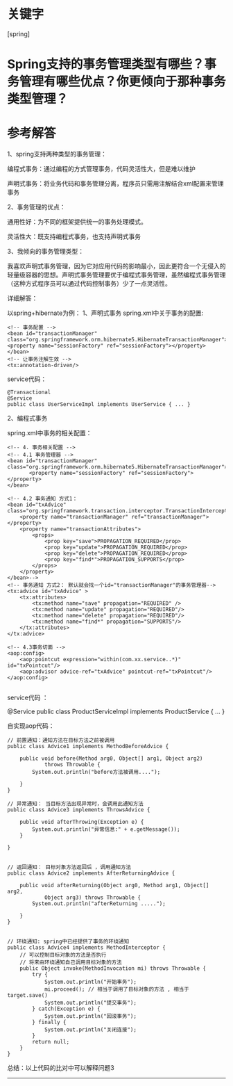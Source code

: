 # 关键字

 \[spring\] 


# Spring支持的事务管理类型有哪些？事务管理有哪些优点？你更倾向于那种事务类型管理？


# 参考解答

1、spring支持两种类型的事务管理：

 编程式事务：通过编程的方式管理事务，代码灵活性大，但是难以维护
 
 声明式事务：将业务代码和事务管理分离，程序员只需用注解结合xml配置来管理事务
 
2、事务管理的优点：
   
   通用性好：为不同的框架提供统一的事务处理模式。
   
   灵活性大：既支持编程式事务，也支持声明式事务
   
3、我倾向的事务管理类型：

  我喜欢声明式事务管理，因为它对应用代码的影响最小，因此更符合一个无侵入的轻量级容器的思想。声明式事务管理要优于编程式事务管理，虽然编程式事务管理（这种方式程序员可以通过代码控制事务）少了一点灵活性。
  
 详细解答：
 
 以spring+hibernate为例：
 1、声明式事务
  spring.xml中关于事务的配置:
 

```
<!-- 事务配置 -->
<bean id="transactionManager" class="org.springframework.orm.hibernate5.HibernateTransactionManager">
<property name="sessionFactory" ref="sessionFactory"></property>
</bean>
<!-- 让事务注解生效 -->
<tx:annotation-driven/>

```

service代码：

```
@Transactional
@Service
public class UserServiceImpl implements UserService { ... }
```


 
 2、编程式事务
   
   spring.xml中事务的相关配置：

```
<!-- 4. 事务相关配置 -->
<!-- 4.1 事务管理器 -->
<bean id="transactionManager" class="org.springframework.orm.hibernate5.HibernateTransactionManager">
       <property name="sessionFactory" ref="sessionFactory"></property>
</bean>
	
<!-- 4.2 事务通知 方式1：
<bean id="txAdvice" class="org.springframework.transaction.interceptor.TransactionInterceptor">
	<property name="transactionManager" ref="transactionManager"></property>
	<property name="transactionAttributes">
		<props>
			<prop key="save">PROPAGATION_REQUIRED</prop>
			<prop key="update">PROPAGATION_REQUIRED</prop>
			<prop key="delete">PROPAGATION_REQUIRED</prop>
			<prop key="find*">PROPAGATION_SUPPORTS</prop>
		</props>
	</property>
</bean>-->	
<!-- 事务通知 方式2： 默认就会找一个id="transactionManager"的事务管理器-->
<tx:advice id="txAdvice" >
	<tx:attributes>
		<tx:method name="save" propagation="REQUIRED" />
		<tx:method name="update" propagation="REQUIRED"/>
		<tx:method name="delete" propagation="REQUIRED"/>
		<tx:method name="find*" propagation="SUPPORTS"/>
	</tx:attributes>
</tx:advice>
	
<!-- 4.3事务切面 -->
<aop:config>
	<aop:pointcut expression="within(com.xx.service..*)" id="txPointcut"/>
	<aop:advisor advice-ref="txAdvice" pointcut-ref="txPointcut"/>
</aop:config>
	
```
service代码 ：

@Service
public class ProductServiceImpl implements ProductService { ... }

自实现aop代码：


```
// 前置通知：通知方法在目标方法之前被调用
public class Advice1 implements MethodBeforeAdvice {

	public void before(Method arg0, Object[] arg1, Object arg2)
			throws Throwable {
		System.out.println("before方法被调用....");
		
	}
}
```

```
// 异常通知： 当目标方法出现异常时，会调用此通知方法
public class Advice3 implements ThrowsAdvice {
	
	public void afterThrowing(Exception e) {
		System.out.println("异常信息:" + e.getMessage());
	}

}
```

```

// 返回通知： 目标对象方法返回后 ，调用通知方法
public class Advice2 implements AfterReturningAdvice {

	public void afterReturning(Object arg0, Method arg1, Object[] arg2,
			Object arg3) throws Throwable {
		System.out.println("afterReturning .....");
		
	}
}
```


```

// 环绕通知: spring中已经提供了事务的环绕通知
public class Advice4 implements MethodInterceptor {
	// 可以控制目标对象的方法是否执行
	// 将来由环绕通知自己调用目标对象的方法
	public Object invoke(MethodInvocation mi) throws Throwable {
		try {
			System.out.println("开始事务");
			mi.proceed(); // 相当于调用了目标对象的方法 , 相当于 target.save()
			System.out.println("提交事务");
		} catch(Exception e) {
			System.out.println("回滚事务");
		} finally {
			System.out.println("关闭连接");
		}
		return null;
	}
}
```

总结：以上代码的比对中可以解释问题3


---



   


